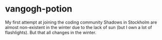 # vangogh-potion
My first attempt at joining the coding community
Shadows in Stockholm are almost non-existent in the winter due to the lack of sun (but I own a lot of flashlights).
But that all changes in the winter.
